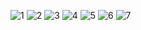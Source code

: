 ![1](https://github.com/Arzunur/Carpim-Seruveni-Unity/assets/104225657/6212de71-1ebb-45e1-b837-a1581e14e3dc)    ![2](https://github.com/Arzunur/Carpim-Seruveni-Unity/assets/104225657/997e8b5f-abe0-45a2-b3fc-13c499a86ebd)
![3](https://github.com/Arzunur/Carpim-Seruveni-Unity/assets/104225657/f3f7bf45-3189-44fd-bac5-fd49ed88a1b1)    ![4](https://github.com/Arzunur/Carpim-Seruveni-Unity/assets/104225657/3a578462-9701-4ad9-b1b6-c983ba422b67)
![5](https://github.com/Arzunur/Carpim-Seruveni-Unity/assets/104225657/1ac6e9d0-1953-4646-b30b-30d8f60ee15d)    ![6](https://github.com/Arzunur/Carpim-Seruveni-Unity/assets/104225657/08e84152-6bd2-437c-afcb-963d2bb6b2c4)
![7](https://github.com/Arzunur/Carpim-Seruveni-Unity/assets/104225657/a786f44d-b2c3-43d4-8182-35af8f1a5aeb)
